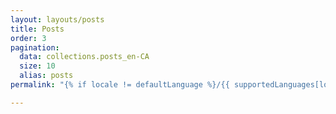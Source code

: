 ```yaml
---
layout: layouts/posts
title: Posts
order: 3
pagination:
  data: collections.posts_en-CA
  size: 10
  alias: posts
permalink: "{% if locale != defaultLanguage %}/{{ supportedLanguages[locale].slug }}{% endif %}/{% _ locale, 'posts' %}/{% if pagination.pageNumber > 0 %}{% _ locale, 'page' %}/{{ pagination.pageNumber + 1 }}/{% endif %}"

---
```

